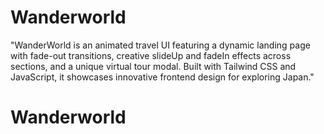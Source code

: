 # Wanderworld
"WanderWorld is an animated travel UI featuring a dynamic landing page with fade-out transitions, creative slideUp and fadeIn effects across sections, and a unique virtual tour modal. Built with Tailwind CSS and JavaScript, it showcases innovative frontend design for exploring Japan."
# Wanderworld

